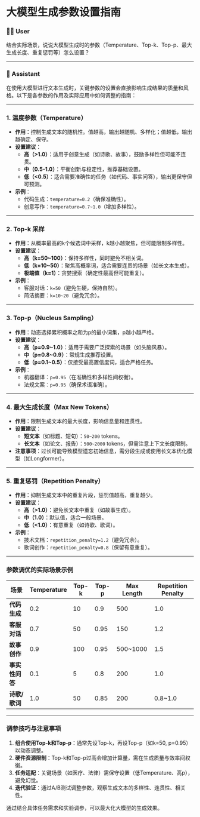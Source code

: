 # 大模型生成参数设置指南

### 🧑‍💻 User

结合实际场景，说说大模型生成时的参数（Temperature、Top-k、Top-p、最大生成长度、重复惩罚等）怎么设置？

---

### 🤖 Assistant

在使用大模型进行文本生成时，关键参数的设置会直接影响生成结果的质量和风格。以下是各参数的作用及实际应用中如何调整的指南：

---

### **1. 温度参数（Temperature）**
- **作用**：控制生成文本的随机性。值越高，输出越随机、多样化；值越低，输出越确定、保守。
- **设置建议**：
  - **高（>1.0）**：适用于创意生成（如诗歌、故事），鼓励多样性但可能不连贯。
  - **中（0.5-1.0）**：平衡创新与稳定性，推荐基础设置。
  - **低（<0.5）**：适合需要准确性的任务（如代码、事实问答），输出更保守但可预测。
- **示例**：
  - 代码生成：`temperature=0.2`（确保准确性）。
  - 创意写作：`temperature=0.7~1.0`（增加多样性）。

---

### **2. Top-k 采样**
- **作用**：从概率最高的k个候选词中采样，k越小越聚焦，但可能限制多样性。
- **设置建议**：
  - **高（k=50~100）**：保持多样性，同时避免不相关词。
  - **低（k=10~50）**：聚焦高概率词，适合需要连贯的场景（如长文本生成）。
  - **极端值（k=1）**：贪婪搜索（确定性最高但可能重复）。
- **示例**：
  - 客服对话：`k=50`（避免生硬，保持自然）。
  - 简洁摘要：`k=10~20`（避免冗余）。

---

### **3. Top-p（Nucleus Sampling）**
- **作用**：动态选择累积概率之和为p的最小词集，p越小越严格。
- **设置建议**：
  - **高（p=0.9~1.0）**：适用于需要广泛探索的场景（如头脑风暴）。
  - **中（p=0.8~0.9）**：常规生成推荐设置。
  - **低（p=0.1~0.5）**：仅接受最高置信度词，适合严格任务。
- **示例**：
  - 机器翻译：`p=0.95`（在准确性和多样性间权衡）。
  - 法规文案：`p=0.95`（确保术语准确）。

---

### **4. 最大生成长度（Max New Tokens）**
- **作用**：限制生成文本的最大长度，影响信息量和连贯性。
- **设置建议**：
  - **短文本**（如标题、短句）：`50~200` tokens。
  - **长文本**（如论文、报告）：`500~2000` tokens，但需注意上下文长度限制。
- **注意事项**：过长可能导致模型遗忘初始信息，需分段生成或使用长文本优化模型（如Longformer）。

---

### **5. 重复惩罚（Repetition Penalty）**
- **作用**：抑制生成文本中的重复片段，惩罚值越高，重复越少。
- **设置建议**：
  - **高（>1.0）**：避免长文本中重复（如故事生成）。
  - **中（1.0）**：默认值，适合一般场景。
  - **低（<1.0）**：有意重复（如诗歌、歌词）。
- **示例**：
  - 技术文档：`repetition_penalty=1.2`（避免冗余）。
  - 歌词创作：`repetition_penalty=0.8`（保留有意重复）。

---

### **参数调优的实际场景示例**
| **场景**         | **Temperature** | **Top-k** | **Top-p** | **Max Length** | **Repetition Penalty** |
|-------------------|-----------------|-----------|-----------|----------------|-------------------------|
| **代码生成**      | 0.2             | 10        | 0.9       | 500            | 1.0                     |
| **客服对话**      | 0.7             | 50        | 0.95      | 150            | 1.2                     |
| **故事创作**      | 0.9             | 100       | 0.95      | 500~1000       | 1.5                     |
| **事实性问答**    | 0.1             | 5         | 0.8       | 200            | 1.0                     |
| **诗歌/歌词**     | 1.0             | 50        | 0.85      | 200            | 0.8~1.0                 |

---

### **调参技巧与注意事项**
1. **组合使用Top-k和Top-p**：通常先设Top-k，再设Top-p（如k=50, p=0.95）以动态调整。
2. **硬件资源限制**：Top-k和Top-p过高会增加计算量，需在生成质量与效率间权衡。
3. **任务适配**：关键场景（如医疗、法律）需保守设置（低Temperature、高p），避免幻觉。
4. **迭代验证**：通过A/B测试调整参数，观察生成文本的多样性、连贯性、相关性。

通过结合具体任务需求和实验调参，可以最大化大模型的生成效果。